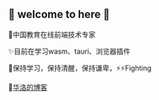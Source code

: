 ## 👋 welcome to here 👋

🤔中国教育在线前端技术专家

✨目前在学习wasm、tauri、浏览器插件

💬保持学习，保持清醒，保持谦卑，⚡⚡Fighting

💬[华洛的博客](https://www.900t.cn)









